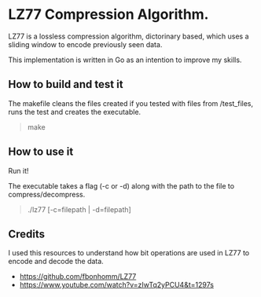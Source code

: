 # LZ77 Compression Algorithm.

LZ77 is a lossless compression algorithm, dictorinary based, which uses a sliding window to encode previously seen data.

This implementation is written in Go as an intention to improve my skills.

## How to build and test it

The makefile cleans the files created if you tested with files from /test_files, runs the test and creates the executable.

> make

## How to use it

Run it!

The executable takes a flag (-c or -d) along with the path to the file to compress/decompress.

> ./lz77 [-c=filepath | -d=filepath]

## Credits

I used this resources to understand how bit operations are used in LZ77 to encode and decode the data.

- https://github.com/fbonhomm/LZ77
- https://www.youtube.com/watch?v=zIwTq2yPCU4&t=1297s